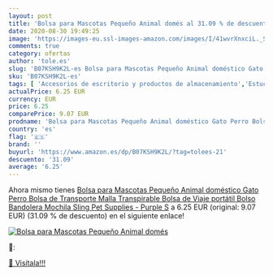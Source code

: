 ```yaml
---
layout: post
title: 'Bolsa para Mascotas Pequeño Animal domés al 31.09 % de descuento'
date: 2020-08-30 19:49:25
image: 'https://images-eu.ssl-images-amazon.com/images/I/41wvrXnxciL._SL400_.jpg'
comments: true
category: ofertas
author: 'tole.es'
slug: 'B07KSH9K2L-es Bolsa para Mascotas Pequeño Animal doméstico Gato Perro...'
sku: 'B07KSH9K2L-es'
tags: [ 'Accesorios de escritorio y productos de almacenamiento','Estuches escolares','Herramientas de mano para jardinería','Jardinería','Jardín','Material de oficina','Materiales, organizadores y dispensadores de escritorio','Oficina y papelería','Tijeras de podar para jardinería','mochila', ]
actualPrice: 6.25 EUR
currency: EUR
price: 6.25
comparePrice: 9.07 EUR
prodname: 'Bolsa para Mascotas Pequeño Animal doméstico Gato Perro Bolsa de Transporte Malla Transpirable Bolsa de Viaje portátil Bolso Bandolera Mochila Sling Pet Supplies - Purple S'
country: 'es'
flag: '🇪🇸'
brand: ''
buyurl: 'https://www.amazon.es/dp/B07KSH9K2L/?tag=tolees-21'
descuento: '31.09'
average: '6.25'
---
```


Ahora mismo tienes [Bolsa para Mascotas Pequeño Animal doméstico Gato Perro Bolsa de Transporte Malla Transpirable Bolsa de Viaje portátil Bolso Bandolera Mochila Sling Pet Supplies - Purple S](https://www.amazon.es/dp/B07KSH9K2L/?tag=tolees-21) a 6.25 EUR (original: 9.07 EUR) (31.09 %  de descuento) en el siguiente enlace!

[![Bolsa para Mascotas Pequeño Animal domés](https://images-eu.ssl-images-amazon.com/images/I/41wvrXnxciL._SL400_.jpg)](https://www.amazon.es/dp/B07KSH9K2L/?tag=tolees-21)

🔎:


[🛒 Visítala!!!](https://www.amazon.es/dp/B07KSH9K2L/?tag=tolees-21)
